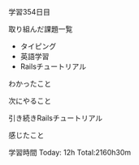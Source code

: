 学習354日目

取り組んだ課題一覧

- タイピング
- 英語学習
- Railsチュートリアル

わかったこと

次にやること

引き続きRailsチュートリアル

感じたこと

学習時間 Today: 12h Total:2160h30m